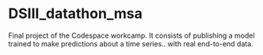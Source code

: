 # DSIII_datathon_msa
Final project of the Codespace workcamp. It consists of publishing a model trained to make predictions about a time series.. with real end-to-end data.
